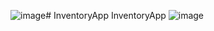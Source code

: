 ![image](https://github.com/AndreasDeveloperCS/InventoryApp/assets/38625058/d981f97e-e07e-42f4-a6a2-afc6bff93222)# InventoryApp
InventoryApp 
![image](https://github.com/AndreasDeveloperCS/InventoryApp/assets/38625058/486eb20a-7a46-448f-b495-4fa07df28140)
